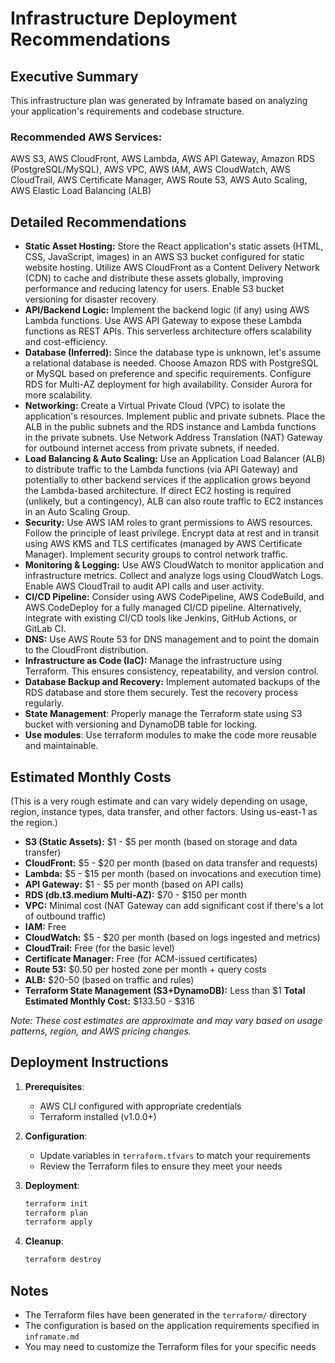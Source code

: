 # Infrastructure Deployment Recommendations

## Executive Summary

This infrastructure plan was generated by Inframate based on analyzing your application's requirements and codebase structure.

### Recommended AWS Services:

AWS S3, AWS CloudFront, AWS Lambda, AWS API Gateway, Amazon RDS (PostgreSQL/MySQL), AWS VPC, AWS IAM, AWS CloudWatch, AWS CloudTrail, AWS Certificate Manager, AWS Route 53, AWS Auto Scaling, AWS Elastic Load Balancing (ALB)

## Detailed Recommendations

*   **Static Asset Hosting:** Store the React application's static assets (HTML, CSS, JavaScript, images) in an AWS S3 bucket configured for static website hosting.  Utilize AWS CloudFront as a Content Delivery Network (CDN) to cache and distribute these assets globally, improving performance and reducing latency for users. Enable S3 bucket versioning for disaster recovery.
*   **API/Backend Logic:** Implement the backend logic (if any) using AWS Lambda functions. Use AWS API Gateway to expose these Lambda functions as REST APIs.  This serverless architecture offers scalability and cost-efficiency.
*   **Database (Inferred):** Since the database type is unknown, let's assume a relational database is needed. Choose Amazon RDS with PostgreSQL or MySQL based on preference and specific requirements. Configure RDS for Multi-AZ deployment for high availability. Consider Aurora for more scalability.
*   **Networking:** Create a Virtual Private Cloud (VPC) to isolate the application's resources. Implement public and private subnets. Place the ALB in the public subnets and the RDS instance and Lambda functions in the private subnets. Use Network Address Translation (NAT) Gateway for outbound internet access from private subnets, if needed.
*   **Load Balancing & Auto Scaling:** Use an Application Load Balancer (ALB) to distribute traffic to the Lambda functions (via API Gateway) and potentially to other backend services if the application grows beyond the Lambda-based architecture.  If direct EC2 hosting is required (unlikely, but a contingency), ALB can also route traffic to EC2 instances in an Auto Scaling Group.
*   **Security:** Use AWS IAM roles to grant permissions to AWS resources. Follow the principle of least privilege. Encrypt data at rest and in transit using AWS KMS and TLS certificates (managed by AWS Certificate Manager).  Implement security groups to control network traffic.
*   **Monitoring & Logging:** Use AWS CloudWatch to monitor application and infrastructure metrics. Collect and analyze logs using CloudWatch Logs. Enable AWS CloudTrail to audit API calls and user activity.
*   **CI/CD Pipeline:** Consider using AWS CodePipeline, AWS CodeBuild, and AWS CodeDeploy for a fully managed CI/CD pipeline. Alternatively, integrate with existing CI/CD tools like Jenkins, GitHub Actions, or GitLab CI.
*   **DNS:** Use AWS Route 53 for DNS management and to point the domain to the CloudFront distribution.
*   **Infrastructure as Code (IaC):** Manage the infrastructure using Terraform. This ensures consistency, repeatability, and version control.
*   **Database Backup and Recovery:** Implement automated backups of the RDS database and store them securely. Test the recovery process regularly.
*   **State Management**: Properly manage the Terraform state using S3 bucket with versioning and DynamoDB table for locking.
*   **Use modules**: Use terraform modules to make the code more reusable and maintainable.

## Estimated Monthly Costs

(This is a very rough estimate and can vary widely depending on usage, region, instance types, data transfer, and other factors. Using us-east-1 as the region.)
*   **S3 (Static Assets):** $1 - $5 per month (based on storage and data transfer)
*   **CloudFront:** $5 - $20 per month (based on data transfer and requests)
*   **Lambda:** $5 - $15 per month (based on invocations and execution time)
*   **API Gateway:** $1 - $5 per month (based on API calls)
*   **RDS (db.t3.medium Multi-AZ):** $70 - $150 per month
*   **VPC:** Minimal cost (NAT Gateway can add significant cost if there's a lot of outbound traffic)
*   **IAM:** Free
*   **CloudWatch:** $5 - $20 per month (based on logs ingested and metrics)
*   **CloudTrail:** Free (for the basic level)
*   **Certificate Manager:** Free (for ACM-issued certificates)
*   **Route 53:** $0.50 per hosted zone per month + query costs
*   **ALB:** $20-50 (based on traffic and rules)
*   **Terraform State Management (S3+DynamoDB):** Less than $1
**Total Estimated Monthly Cost:** $133.50 - $316

*Note: These cost estimates are approximate and may vary based on usage patterns, region, and AWS pricing changes.*

## Deployment Instructions

1. **Prerequisites**:
   - AWS CLI configured with appropriate credentials
   - Terraform installed (v1.0.0+)

2. **Configuration**:
   - Update variables in `terraform.tfvars` to match your requirements
   - Review the Terraform files to ensure they meet your needs

3. **Deployment**:
   ```bash
   terraform init
   terraform plan
   terraform apply
   ```

4. **Cleanup**:
   ```bash
   terraform destroy
   ```

## Notes

- The Terraform files have been generated in the `terraform/` directory
- The configuration is based on the application requirements specified in `inframate.md`
- You may need to customize the Terraform files for your specific needs

